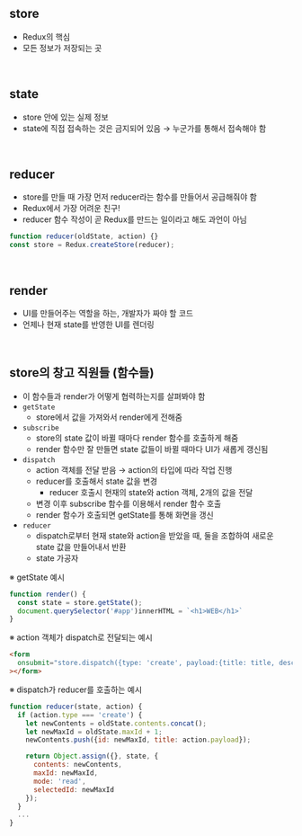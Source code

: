 ## store

- Redux의 핵심
- 모든 정보가 저장되는 곳

<br>

## state

- store 안에 있는 실제 정보
- state에 직접 접속하는 것은 금지되어 있음 → 누군가를 통해서 접속해야 함

<br>

## reducer

- store를 만들 때 가장 먼저 reducer라는 함수를 만들어서 공급해줘야 함
- Redux에서 가장 어려운 친구!
- reducer 함수 작성이 곧 Redux를 만드는 일이라고 해도 과언이 아님

```js
function reducer(oldState, action) {}
const store = Redux.createStore(reducer);
```

<br>

## render

- UI를 만들어주는 역할을 하는, 개발자가 짜야 할 코드
- 언제나 현재 state를 반영한 UI를 렌더링

<br>

## store의 창고 직원들 (함수들)

- 이 함수들과 render가 어떻게 협력하는지를 살펴봐야 함
- `getState`
  - store에서 값을 가져와서 render에게 전해줌
- `subscribe`
  - store의 state 값이 바뀔 때마다 render 함수를 호출하게 해줌
  - render 함수만 잘 만들면 state 값들이 바뀔 때마다 UI가 새롭게 갱신됨
- `dispatch`
  - action 객체를 전달 받음 → action의 타입에 따라 작업 진행
  - reducer를 호출해서 state 값을 변경
    - reducer 호출시 현재의 state와 action 객체, 2개의 값을 전달
  - 변경 이후 subscribe 함수를 이용해서 render 함수 호출
  - render 함수가 호출되면 getState를 통해 화면을 갱신
- `reducer`
  - dispatch로부터 현재 state와 action을 받았을 때, 둘을 조합하여 새로운 state 값을 만들어내서 반환
  - state 가공자

※ getState 예시

```js
function render() {
  const state = store.getState();
  document.querySelector('#app')innerHTML = `<h1>WEB</h1>`
}
```

※ action 객체가 dispatch로 전달되는 예시

```html
<form
  onsubmit="store.dispatch({type: 'create', payload:{title: title, desc: desc}});"
></form>
```

※ dispatch가 reducer를 호출하는 예시

```js
function reducer(state, action) {
  if (action.type === 'create') {
    let newContents = oldState.contents.concat();
    let newMaxId = oldState.maxId + 1;
    newContents.push({id: newMaxId, title: action.payload});

    return Object.assign({}, state, {
      contents: newContents,
      maxId: newMaxId,
      mode: 'read',
      selectedId: newMaxId
    });
  }
  ...
}
```

